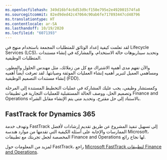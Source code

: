 ```yaml
---
ms.openlocfilehash: 349d16bf4c6d53d9cf150e795e2e492001574fa8
ms.sourcegitcommit: 82ed9ded42c47064c90ab6fe717893447cd48796
ms.translationtype: HT
ms.contentlocale: ar-SA
ms.lasthandoff: 10/19/2020
ms.locfileid: "6071393"
---
```

لقد تعلمت كيفية إعداد الوثائق للمتطلبات المجمعة باستخدام منهج في Lifecycle Services (LCS)، وتحديد سيناريوهات حالة الاستخدام، والمشاركة في إنشاء مستندات المتطلبات الوظيفية.

والآن تفهم مدى أهمية الاشتراك مع كل من زملائك، مثل مهندس الحلول والمطور، ومساهمي العميل لتبرير أهميه إنشاء العمليات الموثقة وصيانتها. لقد تعرفت أيضاً أهميه إنشاء مستندات التصميم الوظيفية (FDD).

وكمستشار وظيفي، يجب عليك المشاركة في عمليات التخطيط المستندة إلى المرحلة وتصميم الحل، ووصف الحالة المستقبلية للعمليات التجارية في تطبيقات Finance and Operations بالاستناد إلى حل مقترح، وتحديد متى يتم الإنشاء مقابل الشراء.

## <a name="fasttrack-for-dynamics-365"></a>FastTrack for Dynamics 365
وتهدف خدمة FastTrack إلى تسهيل تنفيذ المشروع عن طريق تقديم إرشادات لأفضل الممارسات والإجابة على أسئلة الكيفية التي تقدمها من موارد هندسة Microsoft، المخصصة لجعل تجربتك مع تطبيقات Finance and Operations لها نجاح رائع.

لمزيد من المعلومات حول FastTrack، راجع [Microsoft FastTrack لتطبيقات Finance and Operations](https://docs.microsoft.com/dynamics365/fin-ops-core/fin-ops/get-started/fasttrack-dynamics-365-overview). 

